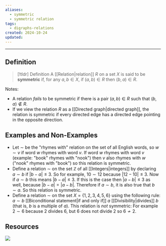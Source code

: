 ```yaml
---
aliases:
  - symmetric
  - symmetric relation
tags:
  - digraphs-relations
created: 2024-10-24
updated:
---
```

---
## Definition 

> [!tldr] Definition
> A [[Relation|relation]] $R$ on a set $X$ is said to be **symmetric** if, for any $a,b \in X$, if $(a,b) \in R$ then $(b,a) \in R$. 

Notes: 
- A relation *fails* to be symmetric if there is a pair $(a,b) \in R$ such that $(b,a) \not \in R$. 
- If we view the relation $R$ as a [[Directed graph|directed graph]], the relation is symmetric if every directed edge has a directed edge pointing in the opposite direction. 

## Examples and Non-Examples

* Let $\sim$ be the "rhymes with" relation on the set of all English words, so $w \sim v$ if word $w$ rhymes with word $v$. If word $w$ rhymes with word $v$ (example: "book" rhymes with "nook") then $v$ also rhymes with $w$ ("nook" rhymes with "book") so this relation is symmetric. 
* Define a relation $\sim$ on the set $\mathbb{Z}$ of all [[Integers|integers]] by declaring $a \sim b$ if $|b-a| \leq 3$. So for example, $10 \sim 12$ because $|12 - 10| \leq 3$. Now if $a \sim b$ this means $|b -a| \leq 3$. If this is the case then $|a-b| \leq 3$ as well, because $|b-a| = |a-b|$. Therefore if $a \sim b$, it is also true that $b \sim a$. So this relation is symmetric. 
* Define a relation $\sim$ on the set $X = \{1,2,3,4,5,6\}$ using the following rule: $a \sim b$ [[Biconditional statement|if and only if]] $a$ [[Divisibility|divides]] $b$ (that is, $b$ is a multiple of $a$). This relation is *not* symmetric: For example $2 \sim 6$ because $2$ divides $6$, but $6$ does not divide $2$ so $6 \not \sim 2$. 

## Resources 
![](https://www.youtube.com/watch?v=URvVflKoBgw)

